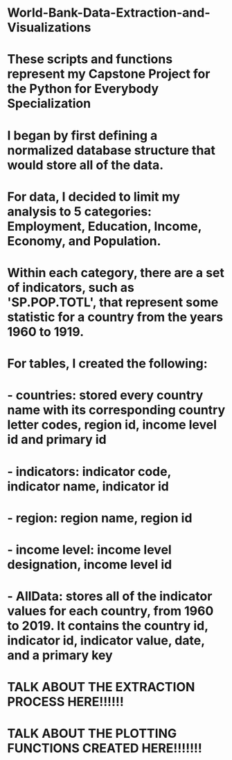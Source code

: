 # World-Bank-Data-Extraction-and-Visualizations

# These scripts and functions represent my Capstone Project for the Python for Everybody Specialization

# I began by first defining a normalized database structure that would store all of the data.  
# For data, I decided to limit my analysis to 5 categories: Employment, Education, Income, Economy, and Population.
# Within each category, there are a set of indicators, such as 'SP.POP.TOTL', that represent some statistic for a country from the years 1960 to 1919.
# For tables, I created the following:
#   - countries: stored every country name with its corresponding country letter codes, region id, income level id and primary id
#   - indicators: indicator code, indicator name, indicator id
#   - region: region name, region id
#   - income level: income level designation, income level id
#   - AllData: stores all of the indicator values for each country, from 1960 to 2019.  It contains the country id, indicator id, indicator value, date, and a primary key

# TALK ABOUT THE EXTRACTION PROCESS HERE!!!!!!



# TALK ABOUT THE PLOTTING FUNCTIONS CREATED HERE!!!!!!!
